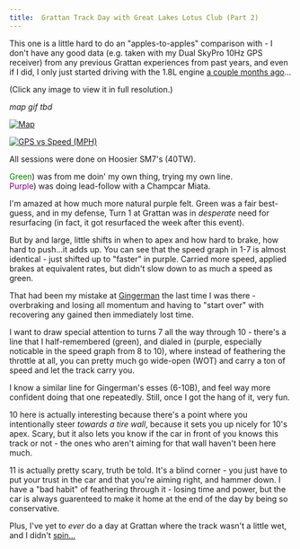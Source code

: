 ```yaml
---
title:  Grattan Track Day with Great Lakes Lotus Club (Part 2)
---
```


This one is a little hard to do an "apples-to-apples" comparison with - I don't have any good data (e.g. taken with my Dual SkyPro 10Hz GPS receiver) from any previous Grattan experiences from past years, and even if I did, I only just started driving with the 1.8L engine [a couple months ago](/posts/2020/07/engine-rebuild-1/)...

(Click any image to view it in full resolution.)

*map gif tbd*

<a href="https://i.imgur.com/B6lkxLP.png" data-fancybox><img src="https://i.imgur.com/B6lkxLP.png" alt="Map"/></a>

<a href="https://i.imgur.com/vriXIuu.png" data-fancybox><img src="https://i.imgur.com/vriXIuu.png"  alt="GPS vs Speed (MPH)"/></a>

All sessions were done on Hoosier SM7's (40TW).

<span style="color:green;">Green</span>) was from me doin' my own thing, trying my own line.  
<span style="color:purple;">Purple</span>) was doing lead-follow with a Champcar Miata. 

I'm amazed at how much more natural purple felt. Green was a fair best-guess, and in my defense, Turn 1 at Grattan was in *desperate* need for resurfacing (in fact, it got resurfaced the week after this event).

But by and large, little shifts in when to apex and how hard to brake, how hard to push...it adds up. You can see that the speed graph in 1-7 is almost identical - just shifted up to "faster" in purple. Carried more speed, applied brakes at equivalent rates, but didn't slow down to as much a speed as green. 

That had been my mistake at [Gingerman](/posts/2020/09/gingerman/) the last time I was there - overbraking and losing all momentum and having to "start over" with recovering any gained then immediately lost time.

I want to draw special attention to turns 7 all the way through 10 - there's a line that I half-remembered (green), and dialed in (purple, especially noticable in the speed graph from 8 to 10), where instead of feathering the throttle at all, you can pretty much go wide-open (WOT) and carry a ton of speed and let the track carry you. 

I know a similar line for Gingerman's esses (6-10B), and feel way more confident doing that one repeatedly. Still, once I got the hang of it, very fun.

10 here is actually interesting because there's a point where you intentionally steer *towards a tire wall*, because it sets you up nicely for 10's apex. Scary, but it also lets you know if the car in front of you knows this track or not - the ones who aren't aiming for that wall haven't been here much.

11 is actually pretty scary, truth be told. It's a blind corner - you just have to put your trust in the car and that you're aiming right, and hammer down. I have a "bad habit" of feathering through it - losing time and power, but the car is always guarenteed to make it home at the end of the day by being so conservative.

Plus, I've yet to *ever* do a day at Grattan where the track wasn't a little wet, and I didn't [spin...](https://youtu.be/miG8a8_jp-E?t=351)